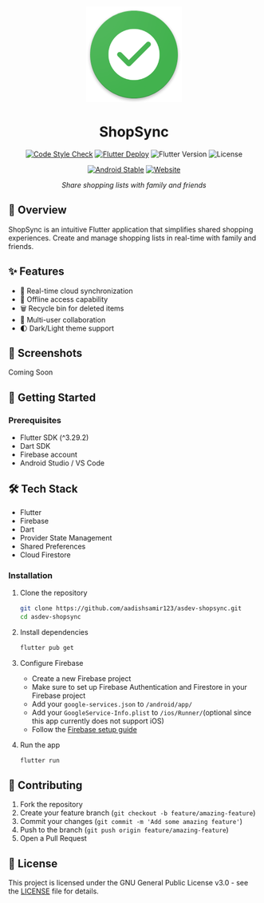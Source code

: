 <div align="center">
  <img src="assets/logos/shopsync.png" alt="ShopSync Logo"/>

# ShopSync

[![Code Style Check](https://github.com/aadishsamir123/asdev-shopsync/actions/workflows/check-code.yml/badge.svg)](https://github.com/aadishsamir123/asdev-shopsync/actions/workflows/check-code.yml)
[![Flutter Deploy](https://github.com/aadishsamir123/asdev-shopsync/actions/workflows/flutter-deploy.yml/badge.svg)](https://github.com/aadishsamir123/asdev-shopsync/actions/workflows/flutter-deploy.yml)
![Flutter Version](https://img.shields.io/badge/Flutter-^3.29.2-blue.svg)
![License](https://img.shields.io/github/license/aadishsamir123/asdev-shopsync)

[![Android Stable](https://img.shields.io/endpoint?color=green&logo=google-play&logoColor=green&url=https%3A%2F%2Fplay.cuzi.workers.dev%2Fplay%3Fi%3Dcom.aadishsamir.shopsync%26gl%3DUS%26hl%3Den%26l%3DAndroid%2520Stable%26m%3D%24version)](https://play.google.com/store/apps/details?id=com.aadishsamir.shopsync)
[![Website](https://img.shields.io/website?url=https%3A%2F%2Fas-shopsync.pages.dev&logo=googleearth&logoColor=white)](https://as-shopsync.pages.dev)

*Share shopping lists with family and friends*
</div>

## 📱 Overview

ShopSync is an intuitive Flutter application that simplifies shared shopping experiences. Create and
manage shopping lists in real-time with family and friends.

## ✨ Features

- 🔄 Real-time cloud synchronization
- 📴 Offline access capability
- 🗑️ Recycle bin for deleted items
- 👥 Multi-user collaboration
- 🌓 Dark/Light theme support

## 📱 Screenshots

Coming Soon

[//]: # (## 📱 Screenshots)

[//]: # ()

[//]: # (<div align="center">)

[//]: # (  <table>)

[//]: # (    <tr>)

[//]: # (      <td><img src="assets/screenshots/home.png" width="200"/></td>)

[//]: # (      <td><img src="assets/screenshots/list.png" width="200"/></td>)

[//]: # (      <td><img src="assets/screenshots/settings.png" width="200"/></td>)

[//]: # (    </tr>)

[//]: # (  </table>)

[//]: # (</div>)

## 🚀 Getting Started

### Prerequisites

- Flutter SDK (^3.29.2)
- Dart SDK
- Firebase account
- Android Studio / VS Code

## 🛠️ Tech Stack

- Flutter
- Firebase
- Dart
- Provider State Management
- Shared Preferences
- Cloud Firestore

### Installation

1. Clone the repository
   ```bash
   git clone https://github.com/aadishsamir123/asdev-shopsync.git
   cd asdev-shopsync
   ```

2. Install dependencies
   ```bash
   flutter pub get
    ```

3. Configure Firebase
    - Create a new Firebase project
    - Make sure to set up Firebase Authentication and Firestore in your Firebase project
    - Add your `google-services.json` to `/android/app/`
    - Add your `GoogleService-Info.plist` to `/ios/Runner/`(optional since this app currently does
      not support iOS)
    - Follow
      the [Firebase setup guide](https://firebase.google.com/docs/flutter/setup?platform=android)

4. Run the app
   ```bash
   flutter run
    ```

## 🤝 Contributing

1. Fork the repository
2. Create your feature branch (`git checkout -b feature/amazing-feature`)
3. Commit your changes (`git commit -m 'Add some amazing feature'`)
4. Push to the branch (`git push origin feature/amazing-feature`)
5. Open a Pull Request

## 📄 License

This project is licensed under the GNU General Public License v3.0 - see the [LICENSE](LICENSE) file
for details.

